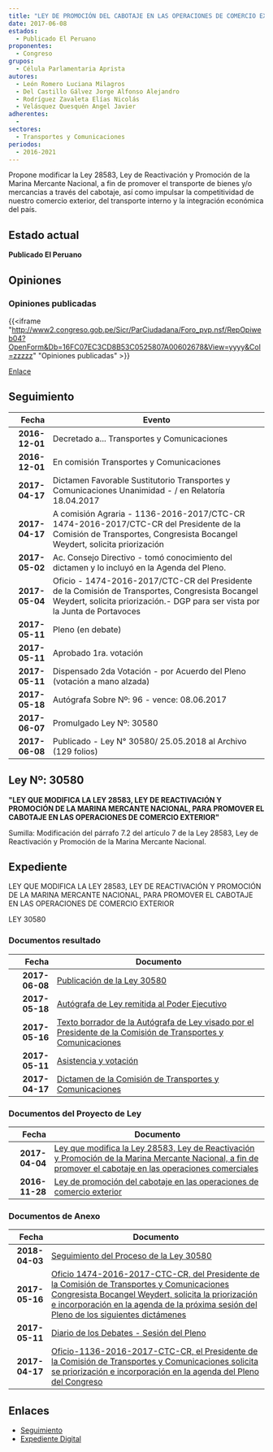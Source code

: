 ```yaml
---
title: "LEY DE PROMOCIÓN DEL CABOTAJE EN LAS OPERACIONES DE COMERCIO EXTERIOR"
date: 2017-06-08
estados: 
  - Publicado El Peruano
proponentes: 
  - Congreso
grupos: 
  - Célula Parlamentaria Aprista
autores: 
  - León Romero Luciana Milagros
  - Del Castillo Gálvez Jorge Alfonso Alejandro
  - Rodríguez Zavaleta Elías Nicolás
  - Velásquez Quesquén Angel Javier
adherentes: 
  - 
sectores: 
  - Transportes y Comunicaciones
periodos: 
  - 2016-2021
---
```


Propone modificar la Ley 28583, Ley de Reactivación y Promoción de la Marina Mercante Nacional, a fin de promover el transporte de bienes y/o mercancias a través del cabotaje, así como impulsar la competitividad de nuestro comercio exterior, del transporte interno y la integración económica del país.


## Estado actual

**Publicado El Peruano**

## Opiniones

### Opiniones publicadas

{{<iframe "http://www2.congreso.gob.pe/Sicr/ParCiudadana/Foro_pvp.nsf/RepOpiweb04?OpenForm&Db=16FC07EC3CD8B53C0525807A00602678&View=yyyy&Col=zzzzz" "Opiniones publicadas" >}}

[Enlace](http://www2.congreso.gob.pe/Sicr/ParCiudadana/Foro_pvp.nsf/RepOpiweb04?OpenForm&Db=16FC07EC3CD8B53C0525807A00602678&View=yyyy&Col=zzzzz)

## Seguimiento

| Fecha | Evento |
|------:|--------|
| **2016-12-01** | Decretado a... Transportes y Comunicaciones|
| **2016-12-01** | En comisión Transportes y Comunicaciones|
| **2017-04-17** | Dictamen Favorable Sustitutorio Transportes y Comunicaciones Unanimidad - / en Relatoría 18.04.2017|
| **2017-04-17** | A comisión Agraria - 1136-2016-2017/CTC-CR 1474-2016-2017/CTC-CR del Presidente de la Comisión de Transportes, Congresista Bocangel Weydert, solicita priorización|
| **2017-05-02** | Ac. Consejo Directivo - tomó conocimiento del dictamen y lo incluyó en la Agenda del Pleno.|
| **2017-05-04** | Oficio - 1474-2016-2017/CTC-CR del Presidente de la Comisión de Transportes, Congresista Bocangel Weydert, solicita priorización.- DGP para ser vista por la Junta de Portavoces|
| **2017-05-11** | Pleno (en debate)|
| **2017-05-11** | Aprobado 1ra. votación|
| **2017-05-11** | Dispensado 2da Votación - por Acuerdo del Pleno (votación a mano alzada)|
| **2017-05-18** | Autógrafa Sobre Nº: 96 - vence: 08.06.2017|
| **2017-06-07** | Promulgado Ley Nº: 30580|
| **2017-06-08** | Publicado - Ley N° 30580/ 25.05.2018 al Archivo (129 folios)|

## Ley Nº: 30580

**"LEY QUE MODIFICA LA LEY 28583, LEY DE REACTIVACIÓN Y PROMOCIÓN DE LA MARINA MERCANTE NACIONAL, PARA PROMOVER EL CABOTAJE EN LAS OPERACIONES DE COMERCIO EXTERIOR"**

Sumilla: Modificación del párrafo 7.2 del artículo 7 de la Ley 28583, Ley de Reactivación y Promoción de la Marina Mercante Nacional.


## Expediente

LEY QUE MODIFICA LA LEY 28583, LEY DE REACTIVACIÓN Y PROMOCIÓN DE LA MARINA MERCANTE NACIONAL, PARA PROMOVER EL CABOTAJE EN LAS OPERACIONES DE COMERCIO EXTERIOR

LEY 30580


### Documentos resultado

| Fecha | Documento |
|------:|--------|
| **2017-06-08** | [Publicación de la Ley 30580](http://www.leyes.congreso.gob.pe/Documentos/2016_2021/ADLP/Normas_Legales/30580-LEY.pdf) |
| **2017-05-18** | [Autógrafa de Ley remitida al Poder Ejecutivo](http://www.leyes.congreso.gob.pe/Documentos/2016_2021/Autografas/Ley_y_de_Resolucion_Legislativa/AU0071120170518.pdf) |
| **2017-05-16** | [Texto borrador de la Autógrafa de Ley visado por el Presidente de la Comisión de Transportes y Comunicaciones](http://www.leyes.congreso.gob.pe/Documentos/2016_2021/Texto_Borrador_de_Autografa/BAU0071120170516.pdf) |
| **2017-05-11** | [Asistencia y votación](http://www.leyes.congreso.gob.pe/Documentos/2016_2021/Asistencia_y_Votacion/Proyectos_de_Ley/AV0071120170511..pdf) |
| **2017-04-17** | [Dictamen de la Comisión de Transportes y Comunicaciones](http://www.leyes.congreso.gob.pe/Documentos/2016_2021/Dictamenes/Proyectos_de_Ley/00711DC23MAY20170417.pdf) |

### Documentos del Proyecto de Ley

| Fecha | Documento |
|------:|--------|
| **2017-04-04** | [Ley que modifica la Ley 28583, Ley de Reactivación y Promoción de la Marina Mercante Nacional, a fin de promover el cabotaje en las operaciones comerciales](http://www.leyes.congreso.gob.pe/Documentos/2016_2021/Proyectos_de_Ley_y_de_Resoluciones_Legislativas/PL0113120170404...pdf) |
| **2016-11-28** | [Ley de promoción del cabotaje en las operaciones de comercio exterior](http://www.leyes.congreso.gob.pe/Documentos/2016_2021/Proyectos_de_Ley_y_de_Resoluciones_Legislativas/PL0071120161128.pdf) |

### Documentos de Anexo

| Fecha | Documento |
|------:|--------|
| **2018-04-03** | [Seguimiento del Proceso de la Ley 30580](http://www.leyes.congreso.gob.pe/Documentos/2016_2021/Seguimiento_de_Proyectos_de_Ley/00711PL20180403.pdf) |
| **2017-05-16** | [Oficio 1474-2016-2017-CTC-CR, del Presidente de la Comisión de Transportes y Comunicaciones Congresista Bocangel Weydert, solicita la priorización e incorporación en la agenda de la próxima sesión del Pleno de los siguientes dictámenes](http://www.leyes.congreso.gob.pe/Documentos/2016_2021/Oficios/Comisiones_Ordinarias/OFICIO-1474-2016-2017-CTC-CR.pdf) |
| **2017-05-11** | [Diario de los Debates - Sesión del Pleno](http://www.leyes.congreso.gob.pe/Documentos/2016_2021/ADLP/Diario_Debates/30580_DD.pdf) |
| **2017-04-17** | [Oficio-1136-2016-2017-CTC-CR, el Presidente de la Comisión de Transportes y Comunicaciones solicita se priorización e incorporación en la agenda del Pleno del Congreso](http://www.leyes.congreso.gob.pe/Documentos/2016_2021/Oficios/Comisiones_Ordinarias/OFICIO-1136-2016-2017-CTC-CR.pdf) |

## Enlaces 

- [Seguimiento](http://www2.congreso.gob.pe/Sicr/TraDocEstProc/CLProLey2016.nsf/f7fff46988ca05b1052578e100829cc7/8912d739db5bb6820525807a0057b33c?OpenDocument)
- [Expediente Digital](http://www2.congreso.gob.pehttp://www2.congreso.gob.pe/Sicr/TraDocEstProc/CLProLey2016.nsf/f7fff46988ca05b1052578e100829cc7/8912d739db5bb6820525807a0057b33c?OpenDocument&Click=05257FB7005EB655.eb71d0cf91d8294e05256cdf006b5706/$Body/0.1C6C)
